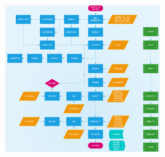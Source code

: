 ![image-20221009222307870](https://raw.githubusercontent.com/kaikaihit/kaiPic/main/image-20221009222307870.png)
